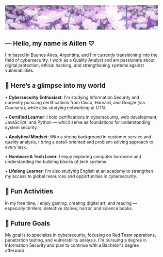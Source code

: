 <p align="center">
  <img src="./header.gif" alt="">
</p>

## ― Hello, my name is Aillen ♡

I'm based in Buenos Aires, Argentina, and I'm currently transitioning into the field of cybersecurity. I work as a Quality Analyst and am passionate about digital protection, ethical hacking, and strengthening systems against vulnerabilities.

## 🌸 Here’s a glimpse into my world

• **Cybersecurity Enthusiast**: I'm studying Information Security and currently pursuing certifications from Cisco, Harvard, and Google (via Coursera), while also studying networking at UTN.

• **Certified Learner**: I hold certifications in cybersecurity, web development, JavaScript, and Python — which serve as foundations for understanding system security.

• **Analytical Mindset**: With a strong background in customer service and quality analysis, I bring a detail-oriented and problem-solving approach to every task.

• **Hardware & Tech Lover**: I enjoy exploring computer hardware and understanding the building blocks of tech systems.

• **Lifelong Learner**: I'm also studying English at an academy to strengthen my access to global resources and opportunities in cybersecurity.

## 🌺 Fun Activities
In my free time, I enjoy gaming, creating digital art, and reading — especially thrillers, detective stories, horror, and science books.

## 🌷 Future Goals
My goal is to specialize in cybersecurity, focusing on Red Team operations, penetration testing, and vulnerability analysis. I'm pursuing a degree in Information Security and plan to continue with a Bachelor's degree afterward.
